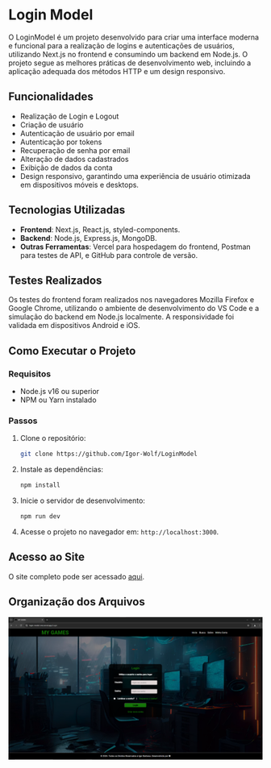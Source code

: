 # Login Model

O LoginModel é um projeto desenvolvido para criar uma interface moderna e funcional para a realização de logins e autenticações de usuários, utilizando Next.js no frontend e consumindo um backend em Node.js. O projeto segue as melhores práticas de desenvolvimento web, incluindo a aplicação adequada dos métodos HTTP e um design responsivo.

## Funcionalidades

- Realização de Login e Logout
- Criação de usuário
- Autenticação de usuário por email
- Autenticação por tokens
- Recuperação de senha por email
- Alteração de dados cadastrados
- Exibição de dados da conta
- Design responsivo, garantindo uma experiência de usuário otimizada em dispositivos móveis e desktops.

## Tecnologias Utilizadas

- **Frontend**: Next.js, React.js, styled-components.
- **Backend**: Node.js, Express.js, MongoDB.
- **Outras Ferramentas**: Vercel para hospedagem do frontend, Postman para testes de API, e GitHub para controle de versão.


## Testes Realizados

Os testes do frontend foram realizados nos navegadores Mozilla Firefox e Google Chrome, utilizando o ambiente de desenvolvimento do VS Code e a simulação do backend em Node.js localmente. A responsividade foi validada em dispositivos Android e iOS.

## Como Executar o Projeto

### Requisitos

- Node.js v16 ou superior
- NPM ou Yarn instalado

### Passos

1. Clone o repositório:

   ```bash
   git clone https://github.com/Igor-Wolf/LoginModel
   ```

2. Instale as dependências:

   ```bash
   npm install
   ```

3. Inicie o servidor de desenvolvimento:

   ```bash
   npm run dev
   ```

4. Acesse o projeto no navegador em: `http://localhost:3000`.

## Acesso ao Site

O site completo pode ser acessado [aqui](https://login-model-one.vercel.app/).

## Organização dos Arquivos

![Organização dos Arquivos](https://github.com/Igor-Wolf/LoginModel/blob/main/Demo.png?raw=true)


